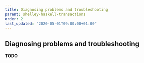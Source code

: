 ```yaml
---
title: Diagnosing problems and troubleshooting
parent: shelley-haskell-transactions
order: 2
last_updated: "2020-05-01T09:00:00+01:00"
---
```

## Diagnosing problems and troubleshooting

__TODO__
